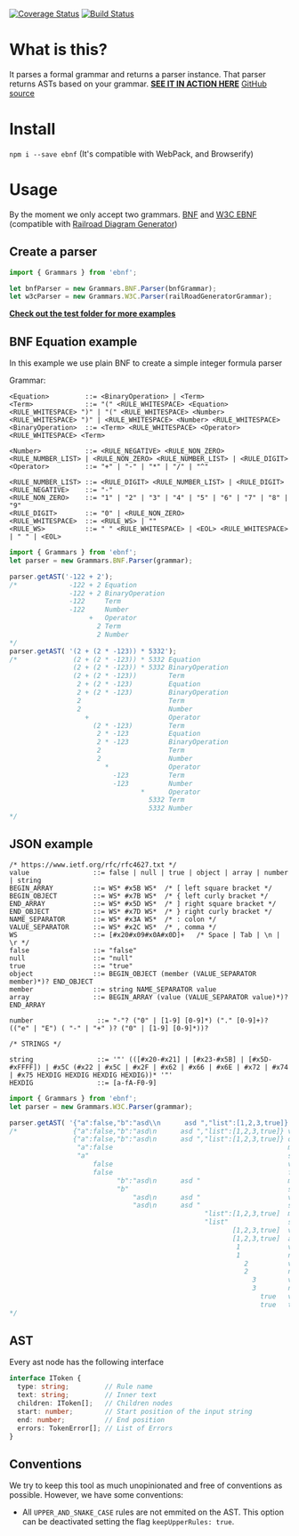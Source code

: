 [![Coverage Status](https://coveralls.io/repos/github/menduz/node-ebnf/badge.svg?branch=master)](https://coveralls.io/github/menduz/node-ebnf?branch=master)
[![Build Status](https://travis-ci.org/menduz/node-ebnf.svg?branch=master)](https://travis-ci.org/menduz/node-ebnf)

# What is this?

It parses a formal grammar and returns a parser instance. That parser returns ASTs based on your grammar. [**SEE IT IN ACTION HERE**](http://menduz.com/ebnf-highlighter/) [GitHub source](https://github.com/menduz/ebnf-highlighter)

# Install

`npm i --save ebnf` (It's compatible with WebPack, and Browserify)

# Usage

By the moment we only accept two grammars. [BNF](https://en.wikipedia.org/wiki/Backus%E2%80%93Naur_Form) and [W3C EBNF](http://www.w3.org/TR/xquery/#EBNFNotation) (compatible with [Railroad Diagram Generator](http://www.bottlecaps.de/rr/ui))

## Create a parser

```typescript
import { Grammars } from 'ebnf';

let bnfParser = new Grammars.BNF.Parser(bnfGrammar);
let w3cParser = new Grammars.W3C.Parser(railRoadGeneratorGrammar);
```

[**Check out the test folder for more examples**](https://github.com/menduz/node-ebnf/tree/master/test)

## BNF Equation example

In this example we use plain BNF to create a simple integer formula parser

Grammar:

```bnf
<Equation>         ::= <BinaryOperation> | <Term>
<Term>             ::= "(" <RULE_WHITESPACE> <Equation> <RULE_WHITESPACE> ")" | "(" <RULE_WHITESPACE> <Number> <RULE_WHITESPACE> ")" | <RULE_WHITESPACE> <Number> <RULE_WHITESPACE>
<BinaryOperation>  ::= <Term> <RULE_WHITESPACE> <Operator> <RULE_WHITESPACE> <Term>

<Number>           ::= <RULE_NEGATIVE> <RULE_NON_ZERO> <RULE_NUMBER_LIST> | <RULE_NON_ZERO> <RULE_NUMBER_LIST> | <RULE_DIGIT>
<Operator>         ::= "+" | "-" | "*" | "/" | "^"

<RULE_NUMBER_LIST> ::= <RULE_DIGIT> <RULE_NUMBER_LIST> | <RULE_DIGIT>
<RULE_NEGATIVE>    ::= "-"
<RULE_NON_ZERO>    ::= "1" | "2" | "3" | "4" | "5" | "6" | "7" | "8" | "9"
<RULE_DIGIT>       ::= "0" | <RULE_NON_ZERO>
<RULE_WHITESPACE>  ::= <RULE_WS> | ""
<RULE_WS>          ::= " " <RULE_WHITESPACE> | <EOL> <RULE_WHITESPACE> | " " | <EOL>
```

```typescript
import { Grammars } from 'ebnf';
let parser = new Grammars.BNF.Parser(grammar);

parser.getAST('-122 + 2');
/*             -122 + 2 Equation
               -122 + 2 BinaryOperation
               -122     Term
               -122     Number
                    +   Operator
                      2 Term
                      2 Number
*/
parser.getAST( '(2 + (2 * -123)) * 5332');
/*              (2 + (2 * -123)) * 5332 Equation
                (2 + (2 * -123)) * 5332 BinaryOperation
                (2 + (2 * -123))        Term
                 2 + (2 * -123)         Equation
                 2 + (2 * -123)         BinaryOperation
                 2                      Term
                 2                      Number
                   +                    Operator
                     (2 * -123)         Term
                      2 * -123          Equation
                      2 * -123          BinaryOperation
                      2                 Term
                      2                 Number
                        *               Operator
                          -123          Term
                          -123          Number
                                 *      Operator
                                   5332 Term
                                   5332 Number
*/
```

## JSON example

```bnf
/* https://www.ietf.org/rfc/rfc4627.txt */
value                ::= false | null | true | object | array | number | string
BEGIN_ARRAY          ::= WS* #x5B WS*  /* [ left square bracket */
BEGIN_OBJECT         ::= WS* #x7B WS*  /* { left curly bracket */
END_ARRAY            ::= WS* #x5D WS*  /* ] right square bracket */
END_OBJECT           ::= WS* #x7D WS*  /* } right curly bracket */
NAME_SEPARATOR       ::= WS* #x3A WS*  /* : colon */
VALUE_SEPARATOR      ::= WS* #x2C WS*  /* , comma */
WS                   ::= [#x20#x09#x0A#x0D]+   /* Space | Tab | \n | \r */
false                ::= "false"
null                 ::= "null"
true                 ::= "true"
object               ::= BEGIN_OBJECT (member (VALUE_SEPARATOR member)*)? END_OBJECT
member               ::= string NAME_SEPARATOR value
array                ::= BEGIN_ARRAY (value (VALUE_SEPARATOR value)*)? END_ARRAY

number                ::= "-"? ("0" | [1-9] [0-9]*) ("." [0-9]+)? (("e" | "E") ( "-" | "+" )? ("0" | [1-9] [0-9]*))?

/* STRINGS */

string                ::= '"' (([#x20-#x21] | [#x23-#x5B] | [#x5D-#xFFFF]) | #x5C (#x22 | #x5C | #x2F | #x62 | #x66 | #x6E | #x72 | #x74 | #x75 HEXDIG HEXDIG HEXDIG HEXDIG))* '"'
HEXDIG                ::= [a-fA-F0-9]
```

```typescript
import { Grammars } from 'ebnf';
let parser = new Grammars.W3C.Parser(grammar);

parser.getAST( '{"a":false,"b":"asd\\n      asd ","list":[1,2,3,true]}');
/*              {"a":false,"b":"asd\n      asd ","list":[1,2,3,true]} value
                {"a":false,"b":"asd\n      asd ","list":[1,2,3,true]} object
                 "a":false                                            member
                 "a"                                                  string
                     false                                            value
                     false                                            false
                           "b":"asd\n      asd "                      member
                           "b"                                        string
                               "asd\n      asd "                      value
                               "asd\n      asd "                      string
                                                 "list":[1,2,3,true]  member
                                                 "list"               string
                                                        [1,2,3,true]  value
                                                        [1,2,3,true]  array
                                                         1            value
                                                         1            number
                                                           2          value
                                                           2          number
                                                             3        value
                                                             3        number
                                                               true   value
                                                               true   true
*/
```

## AST

Every ast node has the following interface

```typescript
interface IToken {
  type: string;         // Rule name
  text: string;         // Inner text
  children: IToken[];   // Children nodes
  start: number;        // Start position of the input string
  end: number;          // End position
  errors: TokenError[]; // List of Errors
}
```

## Conventions

We try to keep this tool as much unopinionated and free of conventions as possible. However, we have some conventions:
- All `UPPER_AND_SNAKE_CASE` rules are not emmited on the AST. This option can be deactivated setting the flag `keepUpperRules: true`.

